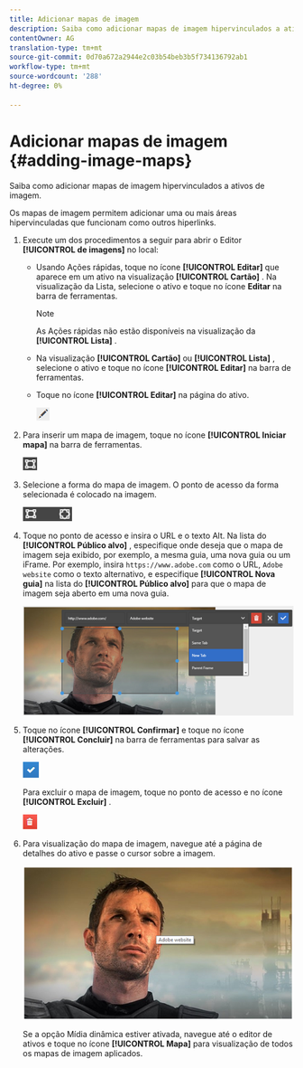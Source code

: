 ```yaml
---
title: Adicionar mapas de imagem
description: Saiba como adicionar mapas de imagem hipervinculados a ativos de imagem.
contentOwner: AG
translation-type: tm+mt
source-git-commit: 0d70a672a2944e2c03b54beb3b5f734136792ab1
workflow-type: tm+mt
source-wordcount: '288'
ht-degree: 0%

---
```



# Adicionar mapas de imagem {#adding-image-maps}

Saiba como adicionar mapas de imagem hipervinculados a ativos de imagem.

Os mapas de imagem permitem adicionar uma ou mais áreas hipervinculadas que funcionam como outros hiperlinks.

1. Execute um dos procedimentos a seguir para abrir o Editor **[!UICONTROL de imagens]** no local:

   * Usando Ações rápidas, toque no ícone **[!UICONTROL Editar]** que aparece em um ativo na visualização **[!UICONTROL Cartão]** . Na visualização da Lista, selecione o ativo e toque no ícone **Editar** na barra de ferramentas.

      >[!NOTE]
      >
      >As Ações rápidas não estão disponíveis na visualização da **[!UICONTROL Lista]** .

   * Na visualização **[!UICONTROL Cartão]** ou **[!UICONTROL Lista]** , selecione o ativo e toque no ícone **[!UICONTROL Editar]** na barra de ferramentas.
   * Toque no ícone **[!UICONTROL Editar]** na página do ativo.

      ![chlimage_1-420](assets/chlimage_1-420.png)

1. Para inserir um mapa de imagem, toque no ícone **[!UICONTROL Iniciar mapa]** na barra de ferramentas.

   ![chlimage_1-421](assets/chlimage_1-421.png)

1. Selecione a forma do mapa de imagem. O ponto de acesso da forma selecionada é colocado na imagem.

   ![chlimage_1-422](assets/chlimage_1-422.png)

1. Toque no ponto de acesso e insira o URL e o texto Alt. Na lista do **[!UICONTROL Público alvo]** , especifique onde deseja que o mapa de imagem seja exibido, por exemplo, a mesma guia, uma nova guia ou um iFrame. Por exemplo, insira `https://www.adobe.com` como o URL, `Adobe website` como o texto alternativo, e especifique **[!UICONTROL Nova guia]** na lista do **[!UICONTROL Público alvo]** para que o mapa de imagem seja aberto em uma nova guia.

   ![chlimage_1-423](assets/chlimage_1-423.png)

1. Toque no ícone **[!UICONTROL Confirmar]** e toque no ícone **[!UICONTROL Concluir]** na barra de ferramentas para salvar as alterações.

   ![chlimage_1-424](assets/chlimage_1-424.png)

   Para excluir o mapa de imagem, toque no ponto de acesso e no ícone **[!UICONTROL Excluir]** .

   ![chlimage_1-425](assets/chlimage_1-425.png)

1. Para visualização do mapa de imagem, navegue até a página de detalhes do ativo e passe o cursor sobre a imagem.

   ![chlimage_1-426](assets/chlimage_1-426.png)

   Se a opção Mídia dinâmica estiver ativada, navegue até o editor de ativos e toque no ícone **[!UICONTROL Mapa]** para visualização de todos os mapas de imagem aplicados.
